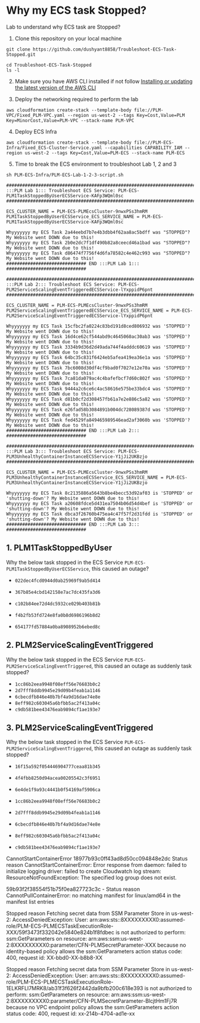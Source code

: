 Why my ECS task Stopped?
===
Lab to understand why ECS task are Stopped?

1. Clone this repository on your local machine
```
git clone https://github.com/dushyant8858/Troubleshoot-ECS-Task-Stopped.git

cd Troubleshoot-ECS-Task-Stopped
ls -l
```

2. Make sure you have AWS CLI installed if not follow [Installing or updating the latest version of the AWS CLI](https://docs.aws.amazon.com/cli/latest/userguide/getting-started-install.html)

3. Deploy the networking required to perform the lab
```
aws cloudformation create-stack --template-body file://PLM-VPC/Fixed_PLM-VPC.yaml --region us-west-2 --tags Key=Cost,Value=PLM Key=MinorCost,Value=PLM-VPC --stack-name PLM-VPC
```

4. Deploy ECS Infra
```
aws cloudformation create-stack --template-body file://PLM-ECS-Infra/Fixed_ECS-Cluster-Service.yaml --capabilities CAPABILITY_IAM --region us-west-2 --tags Key=Cost,Value=PLM-ECS --stack-name PLM-ECS
```

5. Time to break the ECS environment to troubleshoot Lab 1, 2 and 3  
```
sh PLM-ECS-Infra/PLM-ECS-Lab-1-2-3-script.sh 
```
```
################################################################################################
:::PLM Lab 1::: Troubleshoot ECS Service: PLM-ECS-PLM1TaskStoppedByUserECSService-KAFp3WQml0sc
################################################################################################

ECS_CLUSTER_NAME = PLM-ECS-PLMEcsCluster-9nwxPSs3hmRM
PLM1TaskStoppedByUserECSService_ECS_SERVICE_NAME = PLM-ECS-PLM1TaskStoppedByUserECSService-KAFp3WQml0sc

Whyyyyyyy my ECS Task 2a44eebd7b7e4b3dbb4f62aa8ac5bdff was "STOPPED"? My Website went DOWN due to this!
Whyyyyyyy my ECS Task 2b0e2dc7f1df490b82a8ceecd46a1bad was "STOPPED"? My Website went DOWN due to this!
Whyyyyyyy my ECS Task d86474f7756f4d6fa78582c4e462c993 was "STOPPED"? My Website went DOWN due to this!
############################## END :::PLM Lab 1::: ##############################
```
```
################################################################################################
:::PLM Lab 2::: Troubleshoot ECS Service: PLM-ECS-PLM2ServiceScalingEventTriggeredECSService-lYxppidP6pnt
################################################################################################

ECS_CLUSTER_NAME = PLM-ECS-PLMEcsCluster-9nwxPSs3hmRM
PLM2ServiceScalingEventTriggeredECSService_ECS_SERVICE_NAME = PLM-ECS-PLM2ServiceScalingEventTriggeredECSService-lYxppidP6pnt

Whyyyyyyy my ECS Task 15cfbc2fa0224c83bd191d8ced806932 was 'STOPPED'? My Website went DOWN due to this!
Whyyyyyyy my ECS Task 16d4ce62cf544abd9c4645060ac30ab3 was 'STOPPED'? My Website went DOWN due to this!
Whyyyyyyy my ECS Task 3334b9d36d2d49ada744f4adddc60619 was 'STOPPED'? My Website went DOWN due to this!
Whyyyyyyy my ECS Task 64bc35c831f6424eb5afea419ea36e1a was 'STOPPED'? My Website went DOWN due to this!
Whyyyyyyy my ECS Task 7bc6008d30df4cf9bad0f7027e12e70a was 'STOPPED'? My Website went DOWN due to this!
Whyyyyyyy my ECS Task 7ca81da079ac4c4bafefbcf7d60c802f was 'STOPPED'? My Website went DOWN due to this!
Whyyyyyyy my ECS Task 9444a2c6ce6c4ac58616e575be33bdc4 was 'STOPPED'? My Website went DOWN due to this!
Whyyyyyyy my ECS Task d81b0cf2d308457fb61a7e2e886c5a82 was 'STOPPED'? My Website went DOWN due to this!
Whyyyyyyy my ECS Task e26fad58b3084891b004dc728089387d was 'STOPPED'? My Website went DOWN due to this!
Whyyyyyyy my ECS Task fed4529fa849465989546ead2af3060b was 'STOPPED'? My Website went DOWN due to this!
############################## END :::PLM Lab 2::: ##############################
```
```
################################################################################################
:::PLM Lab 3::: Troubleshoot ECS Service: PLM-ECS-PLM3UnhealthyContainerInstanceECSService-Y1jJi2UKBzjo
################################################################################################

ECS_CLUSTER_NAME = PLM-ECS-PLMEcsCluster-9nwxPSs3hmRM
PLM3UnhealthyContainerInstanceECSService_ECS_SERVICE_NAME = PLM-ECS-PLM3UnhealthyContainerInstanceECSService-Y1jJi2UKBzjo

Whyyyyyyy my ECS Task 8c2135886a5643b8be4becc53d92af03 is 'STOPPED' or 'shutting-down'? My Website went DOWN due to this!
Whyyyyyyy my ECS Task a20608fdce5d431ea7504b06d54d4bef is 'STOPPED' or 'shutting-down'? My Website went DOWN due to this!
Whyyyyyyy my ECS Task dbca3f26760b475ea4c47f57f2d31fdd is 'STOPPED' or 'shutting-down'? My Website went DOWN due to this!
############################## END :::PLM Lab 3::: ##############################
```




## 1. PLM1TaskStoppedByUser 
Why the below task stopped in the ECS Service `PLM-ECS-PLM1TaskStoppedByUserECSService`, this caused an outage?
- `022dec4fcd0944d0ab25969f9ab5d414`
- `367b85e4cbd142158e7ac7dc435fa3d6`
- `c102b84ee72d4dc5932ce029b403b81b`

- `f4b2fb53fd724e8fa0b8d6986196b8d2`
- `654177fd57884a0ba8908952b6ebed8c`

## 2. PLM2ServiceScalingEventTriggered 
Why the below task stopped in the ECS Service `PLM-ECS-PLM2ServiceScalingEventTriggered`, this caused an outage as suddenly task stopped?
- `1cc86b2eea9948f08eff56e76683b0c2`
- `2d7fff8ddb9945e29d09b4feab1a1146`
- `6cbecdfb846e40b7bf4a9d16dae74e8e`
- `8eff982c603045a6bfbb5ac2f413a04c`
- `c9db581bee43476eab9894cf1ae193e7`

## 3. PLM2ServiceScalingEventTriggered 
Why the below task stopped in the ECS Service `PLM-ECS-PLM2ServiceScalingEventTriggered`, this caused an outage as suddenly task stopped?
- `16f15a592f054446904777ceaa81b345`
-  `4f4fbb8250d94acea00205542c3f6951`
-  `6e4de1f9a93c4441b0f54169af5906ca`

- `1cc86b2eea9948f08eff56e76683b0c2`
- `2d7fff8ddb9945e29d09b4feab1a1146`
- `6cbecdfb846e40b7bf4a9d16dae74e8e`
- `8eff982c603045a6bfbb5ac2f413a04c`
- `c9db581bee43476eab9894cf1ae193e7`


CannotStartContainerError
18977b93c0ff43ad8d50cc094848e2dc
Status reason	CannotStartContainerError: Error response from daemon: failed to initialize logging driver: failed to create Cloudwatch log stream: ResourceNotFoundException: The specified log group does not exist.


59b93f2f38554f51b75f0ea827723c3c - Status reason	CannotPullContainerError: no matching manifest for linux/amd64 in the manifest list entries


Stopped reason Fetching secret data from SSM Parameter Store in us-west-2: AccessDeniedException: User: arn:aws:sts::8XXXXXXXXX0:assumed-role/PLM-ECS-PLMECSTaskExecutionRole-XXX/59f3473f332042e5840e824b1f8fdbec is not authorized to perform: ssm:GetParameters on resource: arn:aws:ssm:us-west-2:8XXXXXXXXX0:parameter/CFN-PLMSecretParameter-XXX because no identity-based policy allows the ssm:GetParameters action status code: 400, request id: XX-bbd0-XX-b8b8-XX


Stopped reason Fetching secret data from SSM Parameter Store in us-west-2: AccessDeniedException: User: arn:aws:sts::8XXXXXXXXX0:assumed-role/PLM-ECS-PLMECSTaskExecutionRole-1ELKRFLI7MRK8/ab31f3f626f2442da9bfb200c618e393 is not authorized to perform: ssm:GetParameters on resource: arn:aws:ssm:us-west-2:8XXXXXXXXX0:parameter/CFN-PLMSecretParameter-BlcjtHm1Fj7R because no VPC endpoint policy allows the ssm:GetParameters action status code: 400, request id: xx-214b-4704-ad1e-xx

